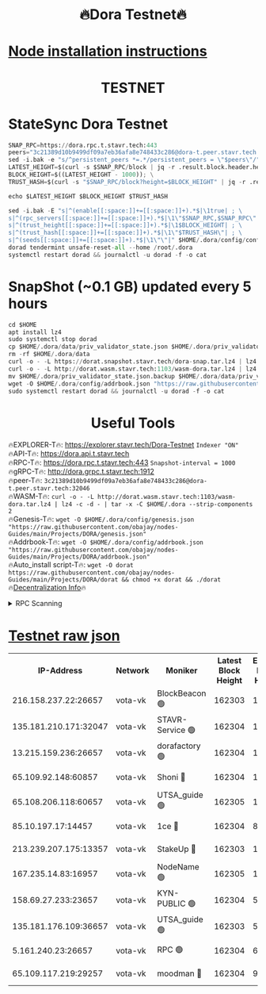 <h1 align="center"> 🔥Dora Testnet🔥</h1>

[Node installation instructions](https://github.com/obajay/nodes-Guides/tree/main/Projects/DORA)
=

<h1 align="center"> TESTNET</h1>

# StateSync Dora Testnet
```python
SNAP_RPC=https://dora.rpc.t.stavr.tech:443
peers="3c21389d10b9499df09a7eb36afa8e748433c286@dora-t.peer.stavr.tech:32046"
sed -i.bak -e "s/^persistent_peers *=.*/persistent_peers = \"$peers\"/" $HOME/.dora/config/config.toml
LATEST_HEIGHT=$(curl -s $SNAP_RPC/block | jq -r .result.block.header.height); \
BLOCK_HEIGHT=$((LATEST_HEIGHT - 1000)); \
TRUST_HASH=$(curl -s "$SNAP_RPC/block?height=$BLOCK_HEIGHT" | jq -r .result.block_id.hash)

echo $LATEST_HEIGHT $BLOCK_HEIGHT $TRUST_HASH

sed -i.bak -E "s|^(enable[[:space:]]+=[[:space:]]+).*$|\1true| ; \
s|^(rpc_servers[[:space:]]+=[[:space:]]+).*$|\1\"$SNAP_RPC,$SNAP_RPC\"| ; \
s|^(trust_height[[:space:]]+=[[:space:]]+).*$|\1$BLOCK_HEIGHT| ; \
s|^(trust_hash[[:space:]]+=[[:space:]]+).*$|\1\"$TRUST_HASH\"| ; \
s|^(seeds[[:space:]]+=[[:space:]]+).*$|\1\"\"|" $HOME/.dora/config/config.toml
dorad tendermint unsafe-reset-all --home /root/.dora
systemctl restart dorad && journalctl -u dorad -f -o cat
```
# SnapShot (~0.1 GB) updated every 5 hours
```python
cd $HOME
apt install lz4
sudo systemctl stop dorad
cp $HOME/.dora/data/priv_validator_state.json $HOME/.dora/priv_validator_state.json.backup
rm -rf $HOME/.dora/data
curl -o - -L https://dorat.snapshot.stavr.tech/dora-snap.tar.lz4 | lz4 -c -d - | tar -x -C $HOME/.dora --strip-components 2
curl -o - -L http://dorat.wasm.stavr.tech:1103/wasm-dora.tar.lz4 | lz4 -c -d - | tar -x -C $HOME/.dora --strip-components 2
mv $HOME/.dora/priv_validator_state.json.backup $HOME/.dora/data/priv_validator_state.json
wget -O $HOME/.dora/config/addrbook.json "https://raw.githubusercontent.com/obajay/nodes-Guides/main/Projects/DORA/addrbook.json"
sudo systemctl restart dorad && journalctl -u dorad -f -o cat
```
 <h1 align="center"> Useful Tools</h1>
 
🔥EXPLORER-T🔥: https://explorer.stavr.tech/Dora-Testnet        `Indexer "ON"` \
🔥API-T🔥:      https://dora.api.t.stavr.tech \
🔥RPC-T🔥:      https://dora.rpc.t.stavr.tech:443              `Snapshot-interval = 1000` \
🔥gRPC-T🔥:     http://dora.grpc.t.stavr.tech:1912 \
🔥peer-T🔥:     `3c21389d10b9499df09a7eb36afa8e748433c286@dora-t.peer.stavr.tech:32046` \
🔥WASM-T🔥:     ```curl -o - -L http://dorat.wasm.stavr.tech:1103/wasm-dora.tar.lz4 | lz4 -c -d - | tar -x -C $HOME/.dora --strip-components 2``` \
🔥Genesis-T🔥:  ```wget -O $HOME/.dora/config/genesis.json "https://raw.githubusercontent.com/obajay/nodes-Guides/main/Projects/DORA/genesis.json"``` \
🔥Addrbook-T🔥: ```wget -O $HOME/.dora/config/addrbook.json "https://raw.githubusercontent.com/obajay/nodes-Guides/main/Projects/DORA/addrbook.json"``` \
🔥Auto_install script-T🔥:  `wget -O dorat https://raw.githubusercontent.com/obajay/nodes-Guides/main/Projects/DORA/dorat && chmod +x dorat && ./dorat` \
🔥[Decentralization Info](https://github.com/obajay/StateSync-snapshots/tree/main/Projects/Dora/Decentralization)🔥

<details>
<summary>RPC Scanning</summary>

<h2 align="center"> We scan nodes in real time every 4 hours. And we provide the final result of RPC endpoints.
We cannot influence the operation of these nodes in any way. </h2>


```python
If Voting Power is higher than 0 --> then the Node is a validator of the network and may be subject to attack and be a potential threat to the chain.
```
```python
We marked such validators with a red symbol
```

</details>

[Testnet raw json](https://rpc-check.dorat.stavr.tech/dorat/rpc-dorat-result.json)
=



<table><tr><th>IP-Address</th><th>Network</th><th>Moniker</th><th>Latest Block Height</th><th>Earliest Block Height</th><th>Catching Up</th><th>Tx Index</th><th>Voting Power</th><th>Scan Time</th></tr><tr><td>216.158.237.22:26657</td><td>vota-vk</td><td>BlockBeacon 🟢</td><td>162303</td><td>1</td><td>False</td><td>off</td><td>0</td><td>2023-12-31T07:42:31.323705338UTC</td></tr><tr><td>135.181.210.171:32047</td><td>vota-vk</td><td>STAVR-Service 🟢</td><td>162304</td><td>1</td><td>False</td><td>on</td><td>0</td><td>2023-12-31T07:42:36.098199698UTC</td></tr><tr><td>13.215.159.236:26657</td><td>vota-vk</td><td>dorafactory 🟢</td><td>162304</td><td>1</td><td>False</td><td>on</td><td>0</td><td>2023-12-31T07:42:36.987723918UTC</td></tr><tr><td>65.109.92.148:60857</td><td>vota-vk</td><td>Shoni 🔴</td><td>162304</td><td>1</td><td>False</td><td>on</td><td>9323404379593930</td><td>2023-12-31T07:42:38.969616334UTC</td></tr><tr><td>65.108.206.118:60657</td><td>vota-vk</td><td>UTSA_guide 🟢</td><td>162305</td><td>1</td><td>False</td><td>on</td><td>0</td><td>2023-12-31T07:42:39.359378204UTC</td></tr><tr><td>85.10.197.17:14457</td><td>vota-vk</td><td>1ce 🔴</td><td>162304</td><td>8001</td><td>False</td><td>off</td><td>9009000000000000</td><td>2023-12-31T07:42:37.871547010UTC</td></tr><tr><td>213.239.207.175:13357</td><td>vota-vk</td><td>StakeUp 🔴</td><td>162303</td><td>13001</td><td>False</td><td>off</td><td>9009500000000000</td><td>2023-12-31T07:42:30.617704678UTC</td></tr><tr><td>167.235.14.83:16957</td><td>vota-vk</td><td>NodeName 🟢</td><td>162305</td><td>14001</td><td>False</td><td>on</td><td>0</td><td>2023-12-31T07:42:39.598780775UTC</td></tr><tr><td>158.69.27.233:23657</td><td>vota-vk</td><td>KYN-PUBLIC 🟢</td><td>162304</td><td>52001</td><td>False</td><td>on</td><td>0</td><td>2023-12-31T07:42:38.579014100UTC</td></tr><tr><td>135.181.176.109:36657</td><td>vota-vk</td><td>UTSA_guide 🟢</td><td>162303</td><td>55501</td><td>False</td><td>on</td><td>0</td><td>2023-12-31T07:42:30.371929308UTC</td></tr><tr><td>5.161.240.23:26657</td><td>vota-vk</td><td>RPC 🟢</td><td>162304</td><td>60001</td><td>False</td><td>off</td><td>0</td><td>2023-12-31T07:42:37.635083899UTC</td></tr><tr><td>65.109.117.219:29257</td><td>vota-vk</td><td>moodman 🔴</td><td>162304</td><td>99800</td><td>False</td><td>off</td><td>9009100000000000</td><td>2023-12-31T07:42:33.736569723UTC</td></tr></table>
